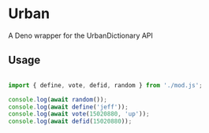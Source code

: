 Urban
===

A Deno wrapper for the UrbanDictionary API

## Usage


```js

import { define, vote, defid, random } from './mod.js';

console.log(await random());
console.log(await define('jeff'));
console.log(await vote(15020880, 'up'));
console.log(await defid(15020880));

```

